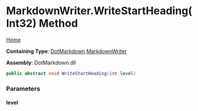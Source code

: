 # MarkdownWriter\.WriteStartHeading\(Int32\) Method

[Home](../../../README.md)

**Containing Type**: [DotMarkdown](../../README.md)\.[MarkdownWriter](../README.md)

**Assembly**: DotMarkdown\.dll

```csharp
public abstract void WriteStartHeading(int level)
```

### Parameters

#### level

